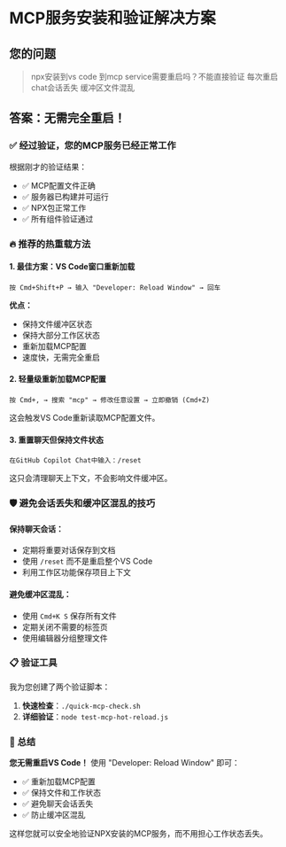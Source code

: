 # MCP服务安装和验证解决方案

## 您的问题
> npx安装到vs code 到mcp service需要重启吗？不能直接验证 每次重启chat会话丢失 缓冲区文件混乱

## 答案：无需完全重启！

### ✅ 经过验证，您的MCP服务已经正常工作

根据刚才的验证结果：
- ✅ MCP配置文件正确
- ✅ 服务器已构建并可运行
- ✅ NPX包正常工作
- ✅ 所有组件验证通过

### 🔥 推荐的热重载方法

#### 1. 最佳方案：VS Code窗口重新加载
```
按 Cmd+Shift+P → 输入 "Developer: Reload Window" → 回车
```
**优点：**
- 保持文件缓冲区状态
- 保持大部分工作区状态
- 重新加载MCP配置
- 速度快，无需完全重启

#### 2. 轻量级重新加载MCP配置
```
按 Cmd+, → 搜索 "mcp" → 修改任意设置 → 立即撤销 (Cmd+Z)
```
这会触发VS Code重新读取MCP配置文件。

#### 3. 重置聊天但保持文件状态
```
在GitHub Copilot Chat中输入：/reset
```
这只会清理聊天上下文，不会影响文件缓冲区。

### 🛡️ 避免会话丢失和缓冲区混乱的技巧

#### 保持聊天会话：
- 定期将重要对话保存到文档
- 使用 `/reset` 而不是重启整个VS Code
- 利用工作区功能保存项目上下文

#### 避免缓冲区混乱：
- 使用 `Cmd+K S` 保存所有文件
- 定期关闭不需要的标签页
- 使用编辑器分组整理文件

### 📋 验证工具

我为您创建了两个验证脚本：

1. **快速检查**：`./quick-mcp-check.sh`
2. **详细验证**：`node test-mcp-hot-reload.js`

### 🎯 总结

**您无需重启VS Code！** 使用 "Developer: Reload Window" 即可：
- ✅ 重新加载MCP配置
- ✅ 保持文件和工作状态  
- ✅ 避免聊天会话丢失
- ✅ 防止缓冲区混乱

这样您就可以安全地验证NPX安装的MCP服务，而不用担心工作状态丢失。
